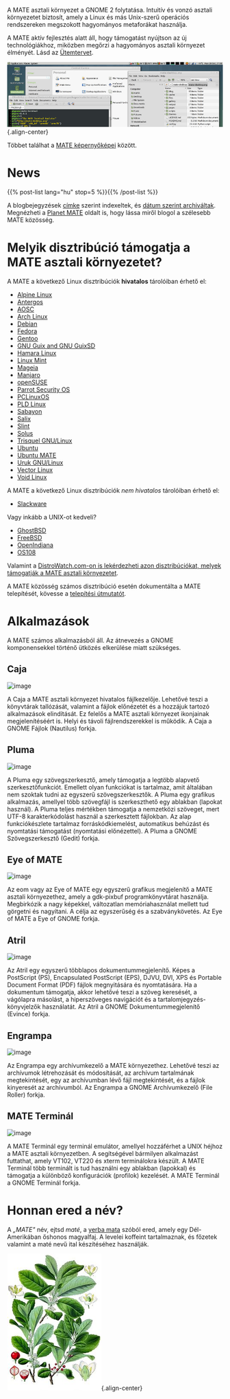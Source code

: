 <!--
.. title: MATE aszali környezet
.. slug: index
.. date: 2013-10-31 12:29:57
.. tags: Névjegy,Alkalmazások,Képernyőképek
.. link: 
.. description:
-->

A MATE asztali környezet a GNOME 2 folytatása. Intuitív és vonzó asztali
környezetet biztosít, amely a Linux és más Unix-szerű operációs
rendszereken megszokott hagyományos metaforákat használja.

A MATE aktív fejlesztés alatt áll, hogy támogatást nyújtson az új
technológiákhoz, miközben megőrzi a hagyományos asztali környezet
élményét. Lásd az
[Ütemtervet](https://wiki.mate-desktop.org/#!pages/roadmap.md).

![image](/screens/screenshot.jpg){.align-center}

Többet találhat a [MATE képernyőképei](gallery/1.22/) között.

News
====

{{% post-list lang="hu" stop=5 %}}{{% /post-list %}}

A blogbejegyzések [címke](tags/) szerint indexeltek, és [dátum szerint
archiváltak](archive/). Megnézheti a [Planet
MATE](https://planet.mate-desktop.org) oldalt is, hogy lássa miről
blogol a szélesebb MATE közösség.

Melyik disztribúció támogatja a MATE asztali környezetet?
=========================================================

A MATE a következő Linux disztribúciók **hivatalos** tárolóiban érhető
el:

-   [Alpine Linux](https://www.alpinelinux.org/)
-   [Antergos](https://antergos.com/)
-   [AOSC](https://aosc.io/)
-   [Arch Linux](https://www.archlinux.org)
-   [Debian](https://www.debian.org)
-   [Fedora](https://www.fedoraproject.org)
-   [Gentoo](https://www.gentoo.org)
-   [GNU Guix and GNU GuixSD](https://gnu.org/s/guix)
-   [Hamara Linux](https://hamaralinux.org/)
-   [Linux Mint](https://linuxmint.com)
-   [Mageia](https://www.mageia.org/en/)
-   [Manjaro](https://manjaro.org/)
-   [openSUSE](https://www.opensuse.org)
-   [Parrot Security OS](https://www.parrotsec.org/)
-   [PCLinuxOS](https://www.pclinuxos.com/get-pclinuxos/mate/)
-   [PLD Linux](https://www.pld-linux.org/)
-   [Sabayon](https://www.sabayon.org)
-   [Salix](https://www.salixos.org)
-   [Slint](https://slint.fr)
-   [Solus](https://getsol.us/)
-   [Trisquel GNU/Linux](https://trisquel.info/)
-   [Ubuntu](https://www.ubuntu.com)
-   [Ubuntu MATE](https://www.ubuntu-mate.org)
-   [Uruk GNU/Linux](https://urukproject.org/dist/)
-   [Vector Linux](http://vectorlinux.com)
-   [Void Linux](https://www.voidlinux.org/)

A MATE a következő Linux disztribúciók *nem hivatalos* tárolóiban érhető
el:

-   [Slackware](http://www.slackware.com)

Vagy inkább a UNIX-ot kedveli?

-   [GhostBSD](https://ghostbsd.org)
-   [FreeBSD](https://freebsd.org)
-   [OpenIndiana](https://www.openindiana.org)
-   [OS108](https://OS108.org/)

Valamint a [DistroWatch.com-on is lekérdezheti azon disztribúciókat,
melyek támogatják a MATE asztali
környezetet](https://distrowatch.org/search.php?desktop=MATE#distrosearch).

A MATE közösség számos disztribúció esetén dokumentálta a MATE
telepítését, kövesse a [telepítési
útmutatót](https://wiki.mate-desktop.org/#!pages/download.md).

Alkalmazások
============

A MATE számos alkalmazásból áll. Az átnevezés a GNOME komponensekkel
történő ütközés elkerülése miatt szükséges.

Caja
----

![image](/assets/img/mate/caja.png)

A Caja a MATE asztali környezet hivatalos fájlkezelője. Lehetővé teszi a
könyvtárak tallózását, valamint a fájlok előnézetét és a hozzájuk
tartozó alkalmazások elindítását. Ez felelős a MATE asztali környezet
ikonjainak megjelenítéséért is. Helyi és távoli fájlrendszerekkel is
működik. A Caja a GNOME Fájlok (Nautilus) forkja.

Pluma
-----

![image](/assets/img/mate/pluma.png)

A Pluma egy szövegszerkesztő, amely támogatja a legtöbb alapvető
szerkesztőfunkciót. Emellett olyan funkciókat is tartalmaz, amit
általában nem szoktak tudni az egyszerű szövegszerkesztők. A Pluma egy
grafikus alkalmazás, amellyel több szövegfájl is szerkeszthető egy
ablakban (lapokat használ). A Pluma teljes mértékben támogatja a
nemzetközi szöveget, mert UTF-8 karakterkódolást használ a szerkesztett
fájlokban. Az alap funkciókészlete tartalmaz forráskódkiemelést,
automatikus behúzást és nyomtatási támogatást (nyomtatási előnézettel).
A Pluma a GNOME Szövegszerkesztő (Gedit) forkja.

Eye of MATE
-----------

![image](/assets/img/mate/eom.png)

Az eom vagy az Eye of MATE egy egyszerű grafikus megjelenítő a MATE
asztali környezethez, amely a gdk-pixbuf programkönyvtárat használja.
Megbirkózik a nagy képekkel, változatlan memóriahasználat mellett tud
görgetni és nagyítani. A célja az egyszerűség és a szabványkövetés. Az
Eye of MATE a Eye of GNOME forkja.

Atril
-----

![image](/assets/img/mate/atril.png)

Az Atril egy egyszerű többlapos dokumentummegjelenítő. Képes a
PostScript (PS), Encapsulated PostScript (EPS), DJVU, DVI, XPS és
Portable Document Format (PDF) fájlok megnyitására és nyomtatására. Ha a
dokumentum támogatja, akkor lehetővé teszi a szöveg keresését, a
vágólapra másolást, a hiperszöveges navigációt és a
tartalomjegyzés-könyvjelzők használatát. Az Atril a GNOME
Dokumentummegjelenítő (Evince) forkja.

Engrampa
--------

![image](/assets/img/mate/engrampa.png)

Az Engrampa egy archívumkezelő a MATE környezethez. Lehetővé teszi az
archívumok létrehozását és módosítását, az archívum tartalmának
megtekintését, egy az archívumban lévő fájl megtekintését, és a fájlok
kinyeresét az archívumból. Az Engrampa a GNOME Archívumkezelő (File
Roller) forkja.

MATE Terminál
-------------

![image](/assets/img/mate/terminal.png)

A MATE Terminál egy terminál emulátor, amellyel hozzáférhet a UNIX
héjhoz a MATE asztali környezetben. A segítségével bármilyen alkalmazást
futtathat, amely VT102, VT220 és xterm terminálokra készült. A MATE
Terminál több terminált is tud használni egy ablakban (lapokkal) és
támogatja a különböző konfigurációk (profilok) kezelését. A MATE
Terminál a GNOME Terminál forkja.

Honnan ered a név?
==================

A *„MATE"* név, ejtsd *maté*, a [yerba
mata](https://en.wikipedia.org/wiki/Yerba_mate) szóból ered, amely egy
Dél-Amerikában őshonos magyalfaj. A levelei koffeint tartalmaznak, és
főzetek valamint a maté nevű ital készítéséhez használják.

![image](/assets/img/mate/yerba.jpg){.align-center}
